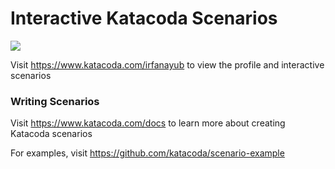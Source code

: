 # Interactive Katacoda Scenarios

[![](http://shields.katacoda.com/katacoda/irfanayub/count.svg)](https://www.katacoda.com/irfanayub "Get your profile on Katacoda.com")

Visit https://www.katacoda.com/irfanayub to view the profile and interactive scenarios

### Writing Scenarios
Visit https://www.katacoda.com/docs to learn more about creating Katacoda scenarios

For examples, visit https://github.com/katacoda/scenario-example
